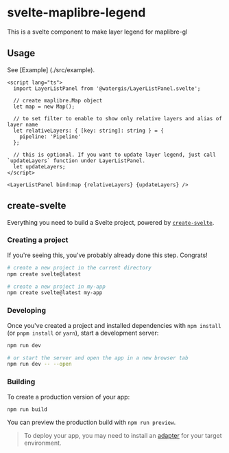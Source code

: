 # svelte-maplibre-legend

This is a svelte component to make layer legend for maplibre-gl

## Usage

See [Example] (./src/example).

```svelte
<script lang="ts">
  import LayerListPanel from '@watergis/LayerListPanel.svelte';

  // create maplibre.Map object
  let map = new Map();

  // to set filter to enable to show only relative layers and alias of layer name
  let relativeLayers: { [key: string]: string } = {
    pipeline: 'Pipeline'
  };

  // this is optional. If you want to update layer legend, just call `updateLayers` function under LayerListPanel.
  let updateLayers;
</script>

<LayerListPanel bind:map {relativeLayers} {updateLayers} />
```

## create-svelte

Everything you need to build a Svelte project, powered by [`create-svelte`](https://github.com/sveltejs/kit/tree/master/packages/create-svelte).

### Creating a project

If you're seeing this, you've probably already done this step. Congrats!

```bash
# create a new project in the current directory
npm create svelte@latest

# create a new project in my-app
npm create svelte@latest my-app
```

### Developing

Once you've created a project and installed dependencies with `npm install` (or `pnpm install` or `yarn`), start a development server:

```bash
npm run dev

# or start the server and open the app in a new browser tab
npm run dev -- --open
```

### Building

To create a production version of your app:

```bash
npm run build
```

You can preview the production build with `npm run preview`.

> To deploy your app, you may need to install an [adapter](https://kit.svelte.dev/docs/adapters) for your target environment.
